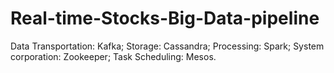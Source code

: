 # Real-time-Stocks-Big-Data-pipeline
Data Transportation: Kafka; 
Storage: Cassandra; 
Processing: Spark; 
System corporation: Zookeeper; 
Task Scheduling: Mesos.
